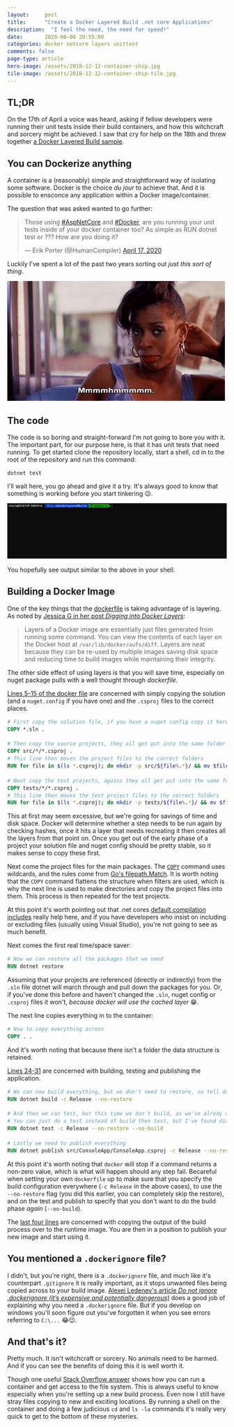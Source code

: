 ```yaml
---
layout: 	post
title:  	"Create a Docker Layered Build .net core Applications"
description:  "I feel the need, the need for speed!"
date:   	2020-06-04 20:55:00
categories: docker netcore layers unittest
comments: false
page-type: article
hero-image: /assets/2018-12-12-container-ship.jpg
tile-image: /assets/2018-12-12-container-ship-tile.jpg
---
```


## TL;DR

On the 17th of April a voice was heard, asking if fellow developers were running their unit tests inside their build containers, and how this witchcraft and sorcery might be achieved. I saw that cry for help on the 18th and threw together [a Docker Layered Build sample](https://github.com/steve-codemunkies/DockerLayeredBuild).

## You can Dockerize anything

A container is a (reasonably) simple and straightforward way of isolating some software. Docker is the choice _du jour_ to achieve that. And it is possible to ensconce any application within a Docker image/container.

The question that was asked wanted to go further:

<blockquote class="twitter-tweet"><p lang="en" dir="ltr">Those using <a href="https://twitter.com/hashtag/AspNetCore?src=hash&amp;ref_src=twsrc%5Etfw">#AspNetCore</a> and <a href="https://twitter.com/hashtag/Docker?src=hash&amp;ref_src=twsrc%5Etfw">#Docker</a>, are you running your unit tests inside of your docker container too? As simple as RUN dotnet test or ??? How are you doing it?</p>&mdash; Erik Porter (@HumanCompiler) <a href="https://twitter.com/HumanCompiler/status/1251263824478433280?ref_src=twsrc%5Etfw">April 17, 2020</a></blockquote> <script async src="https://platform.twitter.com/widgets.js" charset="utf-8"></script>

Luckily I've spent a lot of the past two years sorting out _just this sort of thing_.

![mm-hmm](/assets/2020-06-04-mm-hmm.gif)

## The code

The code is so boring and straight-forward I'm not going to bore you with it. The important part, for our purpose here, is that it has unit tests that need running. To get started clone the repository locally, start a shell, cd in to the root of the repository and run this command:

```shell
dotnet test
```

I'll wait here, you go ahead and give it a try. It's always good to know that something is working before you start tinkering 😉.

![The expected output](/assets/2020-06-04-dotnet-test.gif)

You hopefully see output similar to the above in your shell.

## Building a Docker Image

One of the key things that the [dockerfile](https://github.com/steve-codemunkies/DockerLayeredBuild/blob/master/Dockerfile) is taking advantage of is layering. As noted by [Jessica G in her post _Digging into Docker Layers_](https://medium.com/@jessgreb01/digging-into-docker-layers-c22f948ed612):

> Layers of a Docker image are essentially just files generated from running some command. You can view the contents of each layer on the Docker host at `/var/lib/docker/aufs/diff`. Layers are neat because they can be re-used by multiple images saving disk space and reducing time to build images while maintaining their integrity.

The other side effect of using layers is that you will save time, especially on nuget package pulls with a well thought through _dockerfile_.

[Lines 5-15 of the docker file](https://github.com/steve-codemunkies/DockerLayeredBuild/blob/master/Dockerfile#L5-L15) are concerned with simply copying the solution (and a `nuget.config` if you have one) and the `.csproj` files to the correct places.

```dockerfile
# First copy the solution file, if you have a nuget config copy it here as well
COPY *.sln .

# Then copy the source projects, they all get put into the same folder
COPY src/*/*.csproj .
# This line then moves the project files to the correct folders
RUN for file in $(ls *.csproj); do mkdir -p src/${file%.*}/ && mv $file src/${file%.*}/; done

# Next copy the test projects, agains they all get put into the same folder
COPY tests/*/*.csproj .
# This line then moves the test project files to the correct folders
RUN for file in $(ls *.csproj); do mkdir -p tests/${file%.*}/ && mv $file tests/${file%.*}/; done
```

This at first may seem excessive, but we're going for savings of time and disk space. Docker will determine whether a step needs to be run again by checking hashes, once it hits a layer that needs recreating it then creates all the layers from that point on. Once you get out of the early phase of a project your solution file and nuget config should be pretty stable, so it makes sense to copy these first.

Next come the project files for the main packages. The [`COPY`](https://docs.docker.com/engine/reference/builder/#copy) command uses wildcards, and the rules come from [Go's filepath.Match](https://docs.docker.com/engine/reference/builder/#copy). It is worth noting that the `COPY` command flattens the structure when filters are used, which is why the next line is used to make directories and copy the project files into them. This process is then repeated for the test projects.

At this point it's worth pointing out that .net cores [default compilation includes](https://docs.microsoft.com/en-us/dotnet/core/tools/csproj#default-compilation-includes-in-net-core-projects) really help here, and if you have developers who insist on including or excluding files (usually using Visual Studio), you're not going to see as much benefit.

Next comes the first real time/space saver:

```dockerfile
# Now we can restore all the packages that we need
RUN dotnet restore
```

Assuming that your projects are referenced (directly or indirectly) from the `.sln` file dotnet will march through and pull down the packages for you. Or, if you've done this before and haven't changed the `.sln`, nuget config or `.csproj` files it won't, _because docker will use the cached layer_ 😁.

The next line copies everything in to the container:

```dockerfile
# Now to copy everything across
COPY . .
```

And it's worth noting that because there isn't a folder the data structure is retained.

[Lines 24-31](https://github.com/steve-codemunkies/DockerLayeredBuild/blob/master/Dockerfile#L24-L31) are concerned with building, testing and publishing the application.

```dockerfile
# We can now build everything, but we don't need to restore, so tell dotnet to skip that
RUN dotnet build -c Release --no-restore

# And then we can test, but this time we don't build, as we've alredy done that
# You can just do a test instead of build then test, but I've found diagnosing issues easier this way
RUN dotnet test -c Release --no-restore --no-build

# Lastly we need to publish everything
RUN dotnet publish src/ConsoleApp/ConsoleApp.csproj -c Release --no-restore --no-build -o /output
```

At this point it's worth noting that `docker` will stop if a command returns a non-zero value, which is what will happen should any step fail. Becareful when setting your own `dockerfile` up to make sure that you specify the build configuration everywhere (`-c Release` in the above cases), to use the `--no-restore` flag (you did this earlier, you can completely skip the restore), and on the test and publish to specify that you don't want to do the build phase _again_ (`--no-build`).

The [last four lines](https://github.com/steve-codemunkies/DockerLayeredBuild/blob/master/Dockerfile#L34-L37) are concerned with copying the output of the build process over to the runtime image. You are then in a position to publish your new image and start using it.

## You mentioned a `.dockerignore` file?

I didn't, but you're right, there _is_ a `.dockerignore` file, and much like it's counterpart `.gitignore` it is really important, as it stops unwanted files being copied across to your build image. [Alexei Ledenev's article _Do not ignore .dockerignore (it’s expensive and potentially dangerous)_](https://codefresh.io/docker-tutorial/not-ignore-dockerignore-2/) does a good job of explaining why you need a `.dockerignore` file. But if you develop on windows you'll soon figure out you've forgotten it when you see errors referring to `C:\...` 😂😉.

## And that's it?

Pretty much. It isn't witchcraft or sorcery. No animals need to be harmed. And if you can see the benefits of doing this it is well worth it. 

Though one useful [Stack Overflow answer](https://stackoverflow.com/a/20816397/747649) shows how you can run a container and get access to the file system. This is always useful to know especially when you're setting up a new build process. Even now I still have stray files copying to new and exciting locations. By running a shell on the container and doing a few judicious `cd` and `ls -la` commands it's really very quick to get to the bottom of these mysteries.